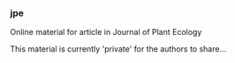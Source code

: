 ### jpe

Online material for article in Journal of Plant Ecology

This material is currently 'private' for the authors to share...

